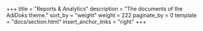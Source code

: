 +++
title = "Reports & Analytics"
description = "The documents of the AdiDoks theme."
sort_by = "weight"
weight = 222
paginate_by = 0
template = "docs/section.html"
insert_anchor_links = "right"
+++
